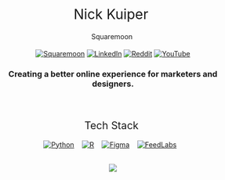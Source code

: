 <h1 style="font-weight:normal" align="center">
  &nbsp;Nick Kuiper &nbsp;
</h1>
<h4 style="font-weight:normal" align="center">
  &nbsp;Squaremoon &nbsp;
</h4>


<div align="center">

[![Squaremoon](https://storage.googleapis.com/image_hosting_sqm/squaremoon.svg)](https://www.squaremoon.nl/) [![LinkedIn](https://img.shields.io/badge/LinkedIn-%230077B5.svg?logo=linkedin&logoColor=white)](https://linkedin.com/in/nickkuiper11) [![Reddit](https://img.shields.io/badge/Reddit-%23FF4500.svg?logo=Reddit&logoColor=white)](https://reddit.com/user/nickkuiper11) [![YouTube](https://img.shields.io/badge/YouTube-%23FF0000.svg?logo=YouTube&logoColor=white)](https://www.youtube.com/channel/UCIJQakRtC6Hk4MH0vQEDuQA)


<h3 align="center">
  Creating a better online experience for marketers and designers.
</h3>
<br>

</div>

<h2 style="font-weight:normal" align="center">
  &nbsp;Tech Stack &nbsp;
</h2>
<div align="center">
<a href="https://www.figma.com/community/plugin/1085928256238166159/FeedLabs"><img border="0" alt="Python" src="https://img.shields.io/badge/python-292525?style=for-the-badge&logo=python&logoColor=white"></a>&nbsp;&nbsp;&nbsp;
<a href="https://www.figma.com/community/plugin/1085928256238166159/FeedLabs"><img border="0" alt="R" src="https://img.shields.io/badge/r-292525.svg?style=for-the-badge&logo=r&logoColor=white"></a>&nbsp;&nbsp;&nbsp;
<a href="https://www.figma.com/community/plugin/1085928256238166159/FeedLabs"><img border="0" alt="Figma" src="https://img.shields.io/badge/figma-292525.svg?style=for-the-badge&logo=figma&logoColor=white"></a>&nbsp;&nbsp;&nbsp;
<a href="https://www.figma.com/community/plugin/1085928256238166159/FeedLabs"><img border="0" alt="FeedLabs" src="https://storage.googleapis.com/image_hosting_sqm/feedlabs.svg"></a>&nbsp;&nbsp;&nbsp;
<br><br>
<div>



![](https://storage.googleapis.com/image_hosting_sqm/Banner%20Github.png)

